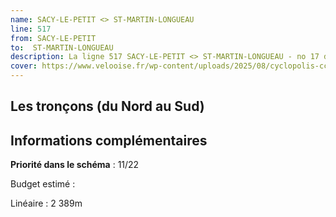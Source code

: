 ```yaml
---
name: SACY-LE-PETIT <> ST-MARTIN-LONGUEAU
line: 517
from: SACY-LE-PETIT 
to:  ST-MARTIN-LONGUEAU 
description: La ligne 517 SACY-LE-PETIT <> ST-MARTIN-LONGUEAU - no 17 du schéma cyclable de la CCPOH  relie SACY-LE-PETIT  à ST-MARTIN-LONGUEAU 
cover: https://www.velooise.fr/wp-content/uploads/2025/08/cyclopolis-ccpoh-17.jpg
---
```

## Les tronçons (du Nord au Sud)

## Informations complémentaires

**Priorité dans le schéma** : 11/22 

Budget estimé : 

Linéaire : 2 389m

